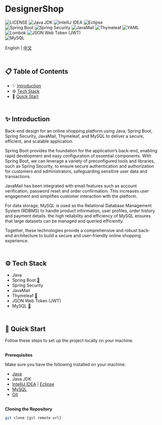 # DesignerShop

![LICENSE](https://img.shields.io/badge/license-MIT-blue)
![Java JDK](https://img.shields.io/badge/Java%20JDK-17.0.11-blue)
![IntelliJ IDEA](https://img.shields.io/badge/IntelliJ%20IDEA-blue)
![Eclipse](https://img.shields.io/badge/Eclipse-blue)  
![Spring Boot](https://img.shields.io/badge/Spring%20Boot-3.3.1-orange)
![Spring Security](https://img.shields.io/badge/Spring%20Security-orange)
![JavaMail](https://img.shields.io/badge/JavaMail-orange)
![Thymeleaf](https://img.shields.io/badge/Thymeleaf-orange)
![YAML](https://img.shields.io/badge/YAML-orange)
![Lombok](https://img.shields.io/badge/Lombok-1.18.32-orange)
![JSON Web Token (JWT)](https://img.shields.io/badge/JSON%20Web%20Token%20(JWT)-0.12.6-orange)  
![MySQL](https://img.shields.io/badge/MySQL-8.0.33-green)

English | [中文](./README_zh-TW.md)

## <br/> 📋 Table of Contents

- ✨ [Introduction](#introduction)
- ⚙️ [Tech Stack](#tech-stack)
- 🚀 [Quick Start](#quick-start)

## <br/> <a name="introduction">✨ Introduction</a>

Back-end design for an online shopping platform using Java, Spring Boot, Spring Security, JavaMail, Thymeleaf, and MySQL to deliver a secure, efficient, and scalable application.

Spring Boot provides the foundation for the application’s back-end, enabling rapid development and easy configuration of essential components. With Spring Boot, we can leverage a variety of preconfigured tools and libraries, such as Spring Security, to ensure secure authentication and authorization for customers and administrators, safeguarding sensitive user data and transactions.

JavaMail has been integrated with email features such as account verification, password reset and order confirmation. This increases user engagement and simplifies customer interaction with the platform.

For data storage, MySQL is used as the Relational Database Management System (RDBMS) to handle product information, user profiles, order history and payment details. the high reliability and efficiency of MySQL ensures that large datasets can be managed and queried efficiently.

Together, these technologies provide a comprehensive and robust back-end architecture to build a secure and user-friendly online shopping experience.

## <br/> <a name="tech-stack">⚙️ Tech Stack</a>

- Java
- Spring Boot [📄](https://spring.io/projects/spring-boot) 
- Spring Security
- JavaMail
- Thymeleaf [📄](https://www.thymeleaf.org/)
- JSON Web Token (JWT)
- MySQL [📄](https://www.mysql.com/)

## <br/> <a name="quick-start">🚀 Quick Start</a>

Follow these steps to set up the project locally on your machine.

<br/>**Prerequisites**

Make sure you have the following installed on your machine:

- [Java](https://www.java.com/zh-TW/download/)
- Java JDK
- [IntelliJ IDEA](https://www.jetbrains.com/idea/download/) | [Eclipse](https://www.eclipse.org/downloads/)
- [MySQL](https://www.mysql.com/downloads/)
- [Git](https://git-scm.com/)

<br/>**Cloning the Repository**

```bash
git clone {git remote url}
```

